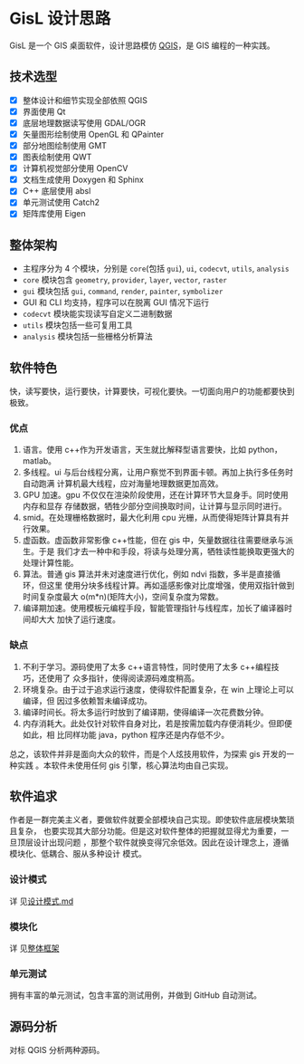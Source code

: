 # GisL 设计思路

GisL 是一个 GIS 桌面软件，设计思路模仿 [QGIS](https://github.com/qgis/QGIS)，是
GIS 编程的一种实践。

## 技术选型

- [x] 整体设计和细节实现全部依照 QGIS
- [x] 界面使用 Qt
- [x] 底层地理数据读写使用 GDAL/OGR
- [x] 矢量图形绘制使用 OpenGL 和 QPainter
- [x] 部分地图绘制使用 GMT
- [x] 图表绘制使用 QWT
- [x] 计算机视觉部分使用 OpenCV
- [x] 文档生成使用 Doxygen 和 Sphinx
- [x] C++ 底层使用 absl
- [x] 单元测试使用 Catch2
- [x] 矩阵库使用 Eigen

## 整体架构

- 主程序分为 4 个模块，分别是 `core`(包括 `gui`), `ui`, `codecvt`, `utils`,
  `analysis`
- `core` 模块包含 `geometry`, `provider`, `layer`, `vector`, `raster`
- `gui` 模块包括 `gui`, `command`, `render`, `painter`, `symbolizer`
- GUI 和 CLI 均支持，程序可以在脱离 GUI 情况下运行
- `codecvt` 模块能实现读写自定义二进制数据
- `utils` 模块包括一些可复用工具
- `analysis` 模块包括一些栅格分析算法

## 软件特色

快，读写要快，运行要快，计算要快，可视化要快。一切面向用户的功能都要快到极致。

### 优点

1. 语言。使用 c++作为开发语言，天生就比解释型语言要快，比如 python，matlab。
2. 多线程。ui 与后台线程分离，让用户察觉不到界面卡顿。再加上执行多任务时自动跑满
   计算机最大线程，应对海量地理数据更加高效。
3. GPU 加速。gpu 不仅仅在渲染阶段使用，还在计算环节大显身手。同时使用内存和显存
   存储数据，牺牲少部分空间换取时间，让计算与显示同时进行。
4. smid。在处理栅格数据时，最大化利用 cpu 光栅，从而使得矩阵计算具有并行效果。
5. 虚函数。虚函数非常影像 c++性能，但在 gis 中，矢量数据往往需要继承与派生。于是
   我们才去一种中和手段，将读与处理分离，牺牲读性能换取更强大的处理计算性能。
6. 算法。普通 gis 算法并未对速度进行优化，例如 ndvi 指数，多半是直接循环，但这里
   使用分块多线程计算。再如遥感影像对比度增强，使用双指针做到时间复杂度最大
   o(m\*n)(矩阵大小)，空间复杂度为常数。
7. 编译期加速。使用模板元编程手段，智能管理指针与线程库，加长了编译器时间却大大
   加快了运行速度。

### 缺点

1. 不利于学习。源码使用了太多 c++语言特性，同时使用了太多 c++编程技巧，还使用了
   众多指针，使得阅读源码难度稍高。
2. 环境复杂。由于过于追求运行速度，使得软件配置复杂，在 win 上理论上可以编译，但
   因过多依赖暂未编译成功。
3. 编译时间长。将太多运行时放到了编译期，使得编译一次花费数分钟。
4. 内存消耗大。此处仅针对软件自身对比，若是按需加载内存便消耗少。但即便如此，相
   比同样功能 java，python 程序还是内存低不少。

总之，该软件并非是面向大众的软件，而是个人炫技用软件，为探索 gis 开发的一种实践
。本软件未使用任何 gis 引擎，核心算法均由自己实现。

## 软件追求

作者是一群完美主义者，要做软件就要全部模块自己实现。即使软件底层模块繁琐且复杂，
也要实现其大部分功能。但是这对软件整体的把握就显得尤为重要，一旦顶层设计出现问题
，那整个软件就换变得冗余低效。因此在设计理念上，遵循模块化、低耦合、服从多种设计
模式。

### 设计模式

详
见[设计模式.md](https://github.com/zy6p/GisL/blob/master/docs/design/pattern.md)

### 模块化

详
见[整体框架](https://github.com/zy6p/GisL/blob/master/docs/design/main.md#%E6%95%B4%E4%BD%93%E6%9E%B6%E6%9E%84)

### 单元测试

拥有丰富的单元测试，包含丰富的测试用例，并做到 GitHub 自动测试。

## 源码分析

对标 QGIS 分析两种源码。
